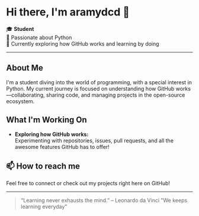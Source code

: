 # Hi there, I'm aramydcd 👋

🎓 **Student**  
🐍 Passionate about Python  
🚀 Currently exploring how GitHub works and learning by doing

---

## About Me

I'm a student diving into the world of programming, with a special interest in Python. My current journey is focused on understanding how GitHub works—collaborating, sharing code, and managing projects in the open-source ecosystem.

## What I'm Working On

- **Exploring how GitHub works:**  
  Experimenting with repositories, issues, pull requests, and all the awesome features GitHub has to offer!

## 📫 How to reach me

Feel free to connect or check out my projects right here on GitHub!

---

> “Learning never exhausts the mind.” – Leonardo da Vinci
> "We keeps learning everyday"
